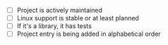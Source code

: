 - [ ] Project is actively maintained
- [ ] Linux support is stable or at least planned
- [ ] If it's a library, it has tests
- [ ] Project entry is being added in alphabetical order
